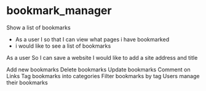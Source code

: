# bookmark_manager

Show a list of bookmarks
* As a user I so that I can view what pages i have bookmarked
* i would like to see a list of bookmarks

As a user
So I can save a website
I would like to add a site address and title


Add new bookmarks
Delete bookmarks
Update bookmarks
Comment on Links
Tag bookmarks into categories
Filter bookmarks by tag
Users manage their bookmarks  
